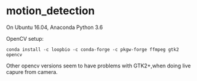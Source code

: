 # motion_detection

On Ubuntu 16.04, Anaconda Python 3.6

OpenCV setup:

```conda install -c loopbio -c conda-forge -c pkgw-forge ffmpeg gtk2 opencv```

Other opencv versions seem to have problems with GTK2+,when doing live capure from camera.
